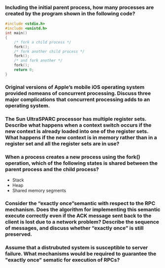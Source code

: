### Including the initial parent process, how many processes are created by the program shown in the following code?
```c
#include <stdio.h>
#include <unistd.h>
int main()
{
    /* fork a child process */
    fork();
    /* fork another child process */
    fork();
    /* and fork another */
    fork();
    return 0;
}
```

### Original versions of Apple’s mobile iOS operating system provided nomeans of concurrent processing. Discuss three major complications that concurrent processing adds to an operating system.

### The Sun UltraSPARC processor has multiple register sets. Describe what happens when a context switch occurs if the new context is already loaded into one of the register sets. What happens if the new context is in memory rather than in a register set and all the register sets are in use?

### When a process creates a new process using the fork() operation, which of the following states is shared between the parent process and the child process?
* Stack
* Heap
* Shared memory segments

### Consider the “exactly once”semantic with respect to the RPC mechanism. Does the algorithm for implementing this semantic execute correctly even if the ACK message sent back to the client is lost due to a network problem? Describe the sequence of messages, and discuss whether “exactly once” is still preserved.

### Assume that a distrubuted system is susceptible to server failure. What mechanisms would be required to guarantee the "exactly once" sematic for execution of RPCs?